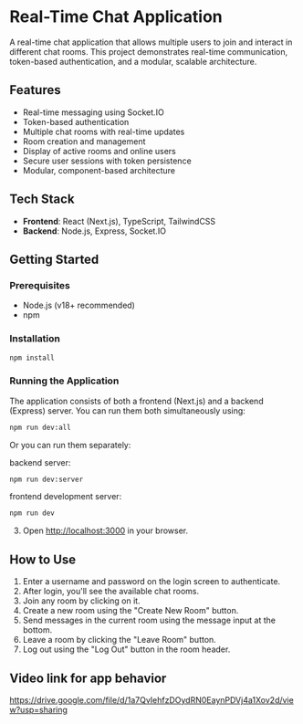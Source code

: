 # Real-Time Chat Application

A real-time chat application that allows multiple users to join and interact in different chat rooms. This project demonstrates real-time communication, token-based authentication, and a modular, scalable architecture.

## Features

- Real-time messaging using Socket.IO
- Token-based authentication
- Multiple chat rooms with real-time updates
- Room creation and management
- Display of active rooms and online users
- Secure user sessions with token persistence
- Modular, component-based architecture

## Tech Stack

- **Frontend**: React (Next.js), TypeScript, TailwindCSS
- **Backend**: Node.js, Express, Socket.IO

## Getting Started

### Prerequisites

- Node.js (v18+ recommended)
- npm

### Installation

```bash
npm install
```

### Running the Application

The application consists of both a frontend (Next.js) and a backend (Express) server. You can run them both simultaneously using:

```bash
npm run dev:all
```

Or you can run them separately:

backend server:
```bash
npm run dev:server
```
frontend development server:
```bash
npm run dev
```

3. Open [http://localhost:3000](http://localhost:3000) in your browser.

## How to Use

1. Enter a username and password on the login screen to authenticate.
2. After login, you'll see the available chat rooms.
3. Join any room by clicking on it.
4. Create a new room using the "Create New Room" button.
5. Send messages in the current room using the message input at the bottom.
6. Leave a room by clicking the "Leave Room" button.
7. Log out using the "Log Out" button in the room header.

## Video link for app behavior

https://drive.google.com/file/d/1a7QvIehfzDOydRN0EaynPDVj4a1Xov2d/view?usp=sharing

